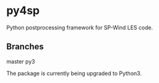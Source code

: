 # py4sp
Python postprocessing framework for SP-Wind LES code.

## Branches
master
py3 

The package is currently being upgraded to Python3.
